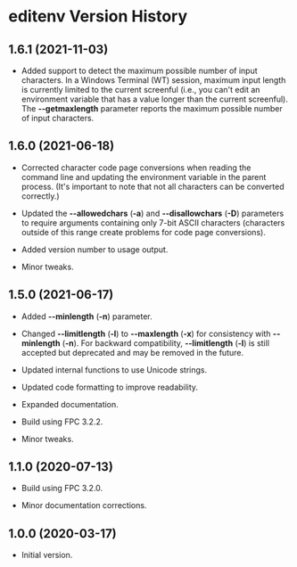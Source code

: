# editenv Version History

## 1.6.1 (2021-11-03)

* Added support to detect the maximum possible number of input characters. In a Windows Terminal (WT) session, maximum input length is currently limited to the current screenful (i.e., you can't edit an environment variable that has a value longer than the current screenful). The **--getmaxlength** parameter reports the maximum possible number of input characters.

## 1.6.0 (2021-06-18)

* Corrected character code page conversions when reading the command line and updating the environment variable in the parent process. (It's important to note that not all characters can be converted correctly.)

* Updated the **--allowedchars** (**-a**) and **--disallowchars** (**-D**) parameters to require arguments containing only 7-bit ASCII characters (characters outside of this range create problems for code page conversions).

* Added version number to usage output.

* Minor tweaks.

## 1.5.0 (2021-06-17)

* Added **--minlength** (**-n**) parameter.

* Changed **--limitlength** (**-l**) to **--maxlength** (**-x**) for consistency with **--minlength** (**-n**). For backward compatibility, **--limitlength** (**-l**) is still accepted but deprecated and may be removed in the future.

* Updated internal functions to use Unicode strings.

* Updated code formatting to improve readability.

* Expanded documentation.

* Build using FPC 3.2.2.

* Minor tweaks.

## 1.1.0 (2020-07-13)

* Build using FPC 3.2.0.

* Minor documentation corrections.

## 1.0.0 (2020-03-17)

* Initial version.
